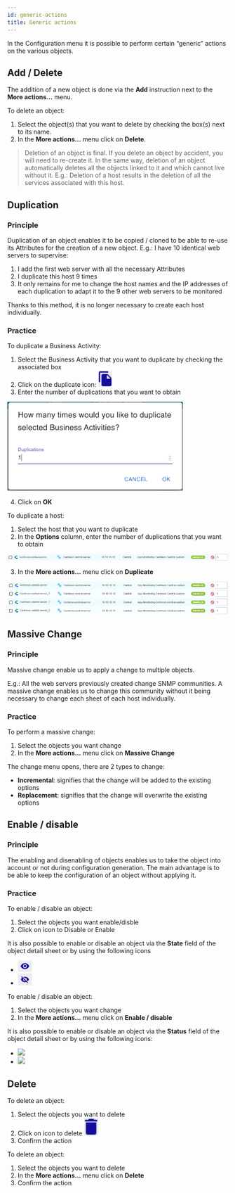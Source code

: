 ```yaml
---
id: generic-actions
title: Generic actions
---
```


In the Configuration menu it is possible to perform certain “generic” actions on the various objects.

## Add / Delete

The addition of a new object is done via the **Add** instruction next to the **More actions...** menu.

To delete an object:

1. Select the object(s) that you want to delete by checking the box(s) next to its name.
2. In the **More actions...** menu click on **Delete**.

> Deletion of an object is final. If you delete an object by accident, you will need to re-create it. In the same way,
> deletion of an object automatically deletes all the objects linked to it and which cannot live without it. E.g.:
> Deletion of a host results in the deletion of all the services associated with this host.

## Duplication

### Principle

Duplication of an object enables it to be copied / cloned to be able to re-use its Attributes for the creation of a new
object. E.g.: I have 10 identical web servers to supervise:

1. I add the first web server with all the necessary Attributes
2. I duplicate this host 9 times
3. It only remains for me to change the host names and the IP addresses of each duplication to adapt it to the 9 other web servers to be monitored

Thanks to this method, it is no longer necessary to create each host individually.

### Practice

<!--DOCUSAURUS_CODE_TABS-->
<!--New pages-->

To duplicate a Business Activity:

1. Select the Business Activity that you want to duplicate by checking the associated box
2. Click on the duplicate icon: <img src="../assets/configuration/common/duplicate_new.png" width="32" />
3. Enter the number of duplications that you want to obtain

![image](../assets/configuration/common/duplicate_objects_new.png)

4. Click on **OK**

<!--Legacy pages-->

To duplicate a host:

1. Select the host that you want to duplicate
2. In the **Options** column, enter the number of duplications that you want to obtain

![image](../assets/configuration/common/01duplicate.png)

3. In the **More actions...** menu click on **Duplicate**

![image](../assets/configuration/common/01duplicateobjects.png)

<!--END_DOCUSAURUS_CODE_TABS-->

## Massive Change

### Principle

Massive change enable us to apply a change to multiple objects.

E.g.: All the web servers previously created change SNMP communities. A massive change enables us to change this
community without it being necessary to change each sheet of each host individually.

### Practice

To perform a massive change:

1. Select the objects you want change
2. In the **More actions...** menu click on **Massive Change**

The change menu opens, there are 2 types to change:

* **Incremental**: signifies that the change will be added to the existing options
* **Replacement**: signifies that the change will overwrite the existing options

## Enable / disable

### Principle

The enabling and disenabling of objects enables us to take the object into account or not during configuration generation.
The main advantage is to be able to keep the configuration of an object without applying it.

### Practice

<!--DOCUSAURUS_CODE_TABS-->
<!--New pages-->

To enable / disable an object:

1. Select the objects you want enable/disble
2. Click on icon to Disable or Enable

It is also possible to enable or disable an object via the **State** field of the object detail sheet or by using the following icons

* <img src="../assets/configuration/common/enabled_new.png" width="32" />
* <img src="../assets/configuration/common/disabled_new.png" width="32" />

<!--Legacy pages-->

To enable / disable an object:

1. Select the objects you want change
2. In the **More actions...**  menu click on **Enable / disable**

It is also possible to enable or disable an object via the **Status** field of the object detail sheet or by using the following icons:

* <img src="../assets/configuration/common/enabled.png" width="32" />
* <img src="../assets/configuration/common/disabled.png" width="32" />

<!--END_DOCUSAURUS_CODE_TABS-->

## Delete

<!--DOCUSAURUS_CODE_TABS-->
<!--New pages-->

To delete an object:

1. Select the objects you want to delete
2. Click on icon to delete <img src="../assets/configuration/common/delete_new.png" width="32" />
3. Confirm the action

<!--Legacy pages-->

To delete an object:

1. Select the objects you want to delete
2. In the **More actions...**  menu click on **Delete**
3. Confirm the action

<!--END_DOCUSAURUS_CODE_TABS-->
